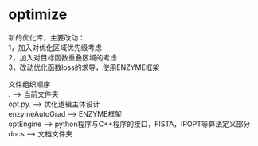 # optimize

新的优化库，主要改动：  
1，加入对优化区域优先级考虑  
2，加入对目标函数重叠区域的考虑  
3，改动优化函数loss的求导，使用ENZYME框架  

文件组织顺序  
.   --> 当前文件夹  
  opt.py. --> 优化逻辑主体设计  
  enzymeAutoGrad --> ENZYME框架  
  optEngine --> python程序与C++程序的接口，FISTA，IPOPT等算法定义部分  
  docs --> 文档文件夹
  
  


